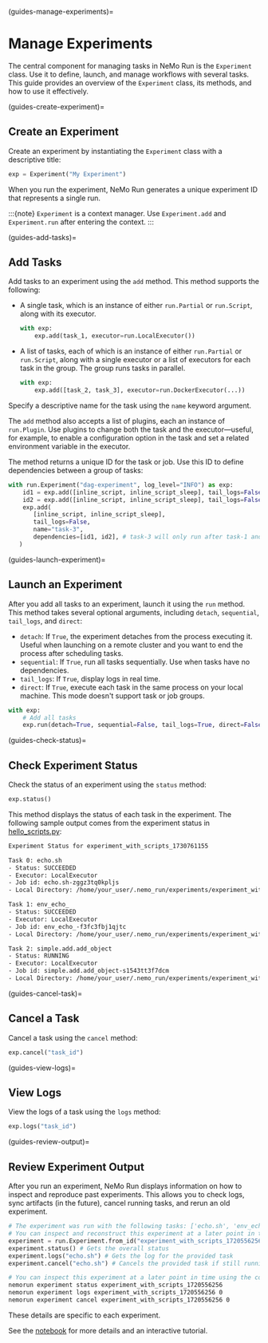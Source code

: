 (guides-manage-experiments)=
# Manage Experiments

The central component for managing tasks in NeMo Run is the `Experiment` class. Use it to define, launch, and manage workflows with several tasks. This guide provides an overview of the `Experiment` class, its methods, and how to use it effectively.

(guides-create-experiment)=
## Create an Experiment

Create an experiment by instantiating the `Experiment` class with a descriptive title:

```python
exp = Experiment("My Experiment")
```

When you run the experiment, NeMo Run generates a unique experiment ID that represents a single run.

:::{note}
`Experiment` is a context manager. Use `Experiment.add` and `Experiment.run` after entering the context.
:::

(guides-add-tasks)=
## Add Tasks

Add tasks to an experiment using the `add` method. This method supports the following:

- A single task, which is an instance of either `run.Partial` or `run.Script`, along with its executor.

  ```python
  with exp:
      exp.add(task_1, executor=run.LocalExecutor())
  ```

- A list of tasks, each of which is an instance of either `run.Partial` or `run.Script`, along with a single executor or a list of executors for each task in the group. The group runs tasks in parallel.

  ```python
  with exp:
      exp.add([task_2, task_3], executor=run.DockerExecutor(...))
  ```

Specify a descriptive name for the task using the `name` keyword argument.

The `add` method also accepts a list of plugins, each an instance of `run.Plugin`. Use plugins to change both the task and the executor—useful, for example, to enable a configuration option in the task and set a related environment variable in the executor.

The method returns a unique ID for the task or job. Use this ID to define dependencies between a group of tasks:

```python
with run.Experiment("dag-experiment", log_level="INFO") as exp:
    id1 = exp.add([inline_script, inline_script_sleep], tail_logs=False, name="task-1")
    id2 = exp.add([inline_script, inline_script_sleep], tail_logs=False, name="task-2")
    exp.add(
       [inline_script, inline_script_sleep],
       tail_logs=False,
       name="task-3",
       dependencies=[id1, id2], # task-3 will only run after task-1 and task-2 have completed
   )
```

(guides-launch-experiment)=
## Launch an Experiment

After you add all tasks to an experiment, launch it using the `run` method. This method takes several optional arguments, including `detach`, `sequential`, `tail_logs`, and `direct`:

- `detach`: If `True`, the experiment detaches from the process executing it. Useful when launching on a remote cluster and you want to end the process after scheduling tasks.
- `sequential`: If `True`, run all tasks sequentially. Use when tasks have no dependencies.
- `tail_logs`: If `True`, display logs in real time.
- `direct`: If `True`, execute each task in the same process on your local machine. This mode doesn't support task or job groups.

```python
with exp:
    # Add all tasks
    exp.run(detach=True, sequential=False, tail_logs=True, direct=False)
```

(guides-check-status)=
## Check Experiment Status

Check the status of an experiment using the `status` method:

```python
exp.status()
```

This method displays the status of each task in the experiment. The following sample output comes from the experiment status in [hello_scripts.py](https://github.com/NVIDIA-NeMo/Run/blob/main/examples/hello-world/hello_scripts.py):

```bash
Experiment Status for experiment_with_scripts_1730761155

Task 0: echo.sh
- Status: SUCCEEDED
- Executor: LocalExecutor
- Job id: echo.sh-zggz3tq0kpljs
- Local Directory: /home/your_user/.nemo_run/experiments/experiment_with_scripts/experiment_with_scripts_1730761155/echo.sh

Task 1: env_echo_
- Status: SUCCEEDED
- Executor: LocalExecutor
- Job id: env_echo_-f3fc3fbj1qjtc
- Local Directory: /home/your_user/.nemo_run/experiments/experiment_with_scripts/experiment_with_scripts_1730761155/env_echo_

Task 2: simple.add.add_object
- Status: RUNNING
- Executor: LocalExecutor
- Job id: simple.add.add_object-s1543tt3f7dcm
- Local Directory: /home/your_user/.nemo_run/experiments/experiment_with_scripts/experiment_with_scripts_1730761155/simple.add.add_object
```

(guides-cancel-task)=
## Cancel a Task

Cancel a task using the `cancel` method:

```python
exp.cancel("task_id")
```

(guides-view-logs)=
## View Logs

View the logs of a task using the `logs` method:

```python
exp.logs("task_id")
```

(guides-review-output)=
## Review Experiment Output

After you run an experiment, NeMo Run displays information on how to inspect and reproduce past experiments. This allows you to check logs, sync artifacts (in the future), cancel running tasks, and rerun an old experiment.

```python
# The experiment was run with the following tasks: ['echo.sh', 'env_echo_', 'simple.add.add_object']
# You can inspect and reconstruct this experiment at a later point in time using:
experiment = run.Experiment.from_id("experiment_with_scripts_1720556256")
experiment.status() # Gets the overall status
experiment.logs("echo.sh") # Gets the log for the provided task
experiment.cancel("echo.sh") # Cancels the provided task if still running
```

```bash
# You can inspect this experiment at a later point in time using the command-line interface as well:
nemorun experiment status experiment_with_scripts_1720556256
nemorun experiment logs experiment_with_scripts_1720556256 0
nemorun experiment cancel experiment_with_scripts_1720556256 0
```

These details are specific to each experiment.

See the [notebook](https://github.com/NVIDIA-NeMo/Run/blob/main/examples/hello-world/hello_experiments.ipynb) for more details and an interactive tutorial.

